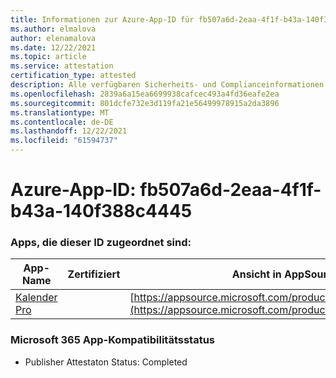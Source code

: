 ```yaml
---
title: Informationen zur Azure-App-ID für fb507a6d-2eaa-4f1f-b43a-140f388c4445
ms.author: elmalova
author: elenamalova
ms.date: 12/22/2021
ms.topic: article
ms.service: attestation
certification_type: attested
description: Alle verfügbaren Sicherheits- und Complianceinformationen für fb507a6d-2eaa-4f1f-b43a-140f388c4445.
ms.openlocfilehash: 2839a6a15ea6699938cafcec493a4fd36eafe2ea
ms.sourcegitcommit: 801dcfe732e3d119fa21e56499978915a2da3896
ms.translationtype: MT
ms.contentlocale: de-DE
ms.lasthandoff: 12/22/2021
ms.locfileid: "61594737"
---
```

# <a name="azure-app-id-fb507a6d-2eaa-4f1f-b43a-140f388c4445"></a>Azure-App-ID: fb507a6d-2eaa-4f1f-b43a-140f388c4445


### <a name="apps-associated-with-this-id"></a>Apps, die dieser ID zugeordnet sind:
| **App-Name** | **Zertifiziert** | **Ansicht in AppSource** |
|--------------|---------------|-----------------------|
| [Kalender Pro](https://docs.microsoft.com/microsoft-365-app-certification/forward/WA200002152) |  | [https://appsource.microsoft.com/product/office/WA200002152](https://appsource.microsoft.com/product/office/WA200002152) |

### <a name="microsoft-365-app-compliance-status"></a>Microsoft 365 App-Kompatibilitätsstatus
- Publisher Attestaton Status: Completed
